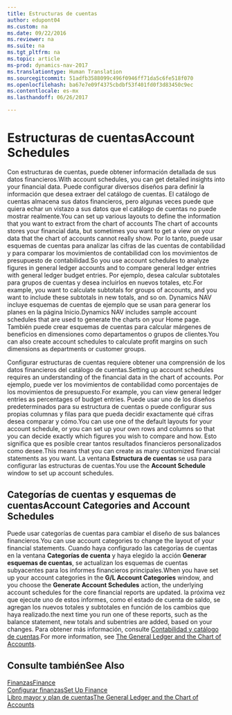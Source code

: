 ```yaml
---
title: Estructuras de cuentas
author: edupont04
ms.custom: na
ms.date: 09/22/2016
ms.reviewer: na
ms.suite: na
ms.tgt_pltfrm: na
ms.topic: article
ms-prod: dynamics-nav-2017
ms.translationtype: Human Translation
ms.sourcegitcommit: 51adfb3588099c496f0946ff71da5c6fe518f070
ms.openlocfilehash: ba67e7e09f4375cbdbf53f401fd0f3d83450c9ec
ms.contentlocale: es-mx
ms.lasthandoff: 06/26/2017

---
```


# <a name="account-schedules"></a><span data-ttu-id="b76da-102">Estructuras de cuentas</span><span class="sxs-lookup"><span data-stu-id="b76da-102">Account Schedules</span></span>
<span data-ttu-id="b76da-103">Con estructuras de cuentas, puede obtener información detallada de sus datos financieros.</span><span class="sxs-lookup"><span data-stu-id="b76da-103">With account schedules, you can get detailed insights into your financial data.</span></span> <span data-ttu-id="b76da-104">Puede configurar diversos diseños para definir la información que desea extraer del catálogo de cuentas. El catálogo de cuentas almacena sus datos financieros, pero algunas veces puede que quiera echar un vistazo a sus datos que el catálogo de cuentas no puede mostrar realmente.</span><span class="sxs-lookup"><span data-stu-id="b76da-104">You can set up various layouts to define the information that you want to extract from the chart of accounts The chart of accounts stores your financial data, but sometimes you want to get a view on your data that the chart of accounts cannot really show.</span></span> <span data-ttu-id="b76da-105">Por lo tanto, puede usar esquemas de cuentas para analizar las cifras de las cuentas de contabilidad y para comparar los movimientos de contabilidad con los movimientos de presupuesto de contabilidad.</span><span class="sxs-lookup"><span data-stu-id="b76da-105">So you use account schedules to analyze figures in general ledger accounts and to compare general ledger entries with general ledger budget entries.</span></span>
<span data-ttu-id="b76da-106">Por ejemplo, desea calcular subtotales para grupos de cuentas y desea incluirlos en nuevos totales, etc.</span><span class="sxs-lookup"><span data-stu-id="b76da-106">For example, you want to calculate subtotals for groups of accounts, and you want to include these subtotals in new totals, and so on.</span></span>
<span data-ttu-id="b76da-107">Dynamics NAV incluye esquemas de cuentas de ejemplo que se usan para generar los planes en la página Inicio.</span><span class="sxs-lookup"><span data-stu-id="b76da-107">Dynamics NAV includes sample account schedules that are used to generate the charts on your Home page.</span></span> <span data-ttu-id="b76da-108">También puede crear esquemas de cuentas para calcular márgenes de beneficios en dimensiones como departamentos o grupos de clientes.</span><span class="sxs-lookup"><span data-stu-id="b76da-108">You can also create account schedules to calculate profit margins on such dimensions as departments or customer groups.</span></span>  

<span data-ttu-id="b76da-109">Configurar estructuras de cuentas requiere obtener una comprensión de los datos financieros del catálogo de cuentas.</span><span class="sxs-lookup"><span data-stu-id="b76da-109">Setting up account schedules requires an understanding of the financial data in the chart of accounts.</span></span>
<span data-ttu-id="b76da-110">Por ejemplo, puede ver los movimientos de contabilidad como porcentajes de los movimientos de presupuesto.</span><span class="sxs-lookup"><span data-stu-id="b76da-110">For example, you can view general ledger entries as percentages of budget entries.</span></span>
<span data-ttu-id="b76da-111">Puede usar uno de los diseños predeterminados para su estructura de cuentas o puede configurar sus propias columnas y filas para que pueda decidir exactamente qué cifras desea comparar y cómo.</span><span class="sxs-lookup"><span data-stu-id="b76da-111">You can use one of the default layouts for your account schedule, or you can set up your own rows and columns so that you can decide exactly which figures you wish to compare and how.</span></span>
<span data-ttu-id="b76da-112">Esto significa que es posible crear tantos resultados financieros personalizados como desee.</span><span class="sxs-lookup"><span data-stu-id="b76da-112">This means that you can create as many customized financial statements as you want.</span></span> <span data-ttu-id="b76da-113">La ventana **Estructura de cuentas** se usa para configurar las estructuras de cuentas.</span><span class="sxs-lookup"><span data-stu-id="b76da-113">You use the **Account Schedule** window to set up account schedules.</span></span>  

## <a name="account-categories-and-account-schedules"></a><span data-ttu-id="b76da-114">Categorías de cuentas y esquemas de cuentas</span><span class="sxs-lookup"><span data-stu-id="b76da-114">Account Categories and Account Schedules</span></span>
<span data-ttu-id="b76da-115">Puede usar categorías de cuentas para cambiar el diseño de sus balances financieros.</span><span class="sxs-lookup"><span data-stu-id="b76da-115">You can use account categories to change the layout of your financial statements.</span></span> <span data-ttu-id="b76da-116">Cuando haya configurado las categorías de cuentas en la ventana **Categorías de cuenta** y haya elegido la acción **Generar esquemas de cuentas**, se actualizan los esquemas de cuentas subyacentes para los informes financieros principales.</span><span class="sxs-lookup"><span data-stu-id="b76da-116">When you have set up your account categories in the **G/L Account Categories** window, and you choose the **Generate Account Schedules** action, the underlying account schedules for the core financial reports are updated.</span></span> <span data-ttu-id="b76da-117">la próxima vez que ejecute uno de estos informes, como el estado de cuenta de saldo, se agregan los nuevos totales y subtotales en función de los cambios que haya realizado.</span><span class="sxs-lookup"><span data-stu-id="b76da-117">the next time you run one of these reports, such as the balance statement, new totals and subentries are added, based on your changes.</span></span> <span data-ttu-id="b76da-118">Para obtener más información, consulte [Contabilidad y catálogo de cuentas](finance-setup-general-ledger.md).</span><span class="sxs-lookup"><span data-stu-id="b76da-118">For more information, see [The General Ledger and the Chart of Accounts](finance-setup-general-ledger.md).</span></span>    
## <a name="see-also"></a><span data-ttu-id="b76da-119">Consulte también</span><span class="sxs-lookup"><span data-stu-id="b76da-119">See Also</span></span>
[<span data-ttu-id="b76da-120">Finanzas</span><span class="sxs-lookup"><span data-stu-id="b76da-120">Finance</span></span>](finance-setup.md)  
[<span data-ttu-id="b76da-121">Configurar finanzas</span><span class="sxs-lookup"><span data-stu-id="b76da-121">Set Up Finance</span></span>](finance-setup-setup-finance-setup.md)  
[<span data-ttu-id="b76da-122">Libro mayor y plan de cuentas</span><span class="sxs-lookup"><span data-stu-id="b76da-122">The General Ledger and the Chart of Accounts</span></span>](finance-setup-general-ledger.md)  


